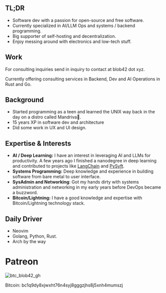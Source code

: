 
## TL;DR

- Software dev with a passion for open-source and free software.
- Currently specialized in AI/LLM Ops and systems / backend programming.
- Big supporter of self-hosting and decentralization.
- Enjoy messing around with electronics and low-tech stuff.

## Work

For consulting inquiries send in inquiry to contact at blob42 dot xyz. 

Currently offering consulting services in Backend, Dev and AI Operations in Rust and Go.

## Background

- Started programming as a teen and learned the UNIX way back in the day on a distro called Mandriva🐧.
- 15 years XP in software dev and architecture
- Did some work in UX and UI design. 


## Expertise & Interests

- **AI / Deep Learning:** I have an interest in leveraging AI and LLMs for productivity. A few years ago I finished a nanodegree in deep learning and contributed to projects like [LangChain](https://github.com/search?q=type%3Apr+author%3Ablob42+repo%3Ahwchase17%2Flangchain&type=Issues&l=&l=) and [PySyft](https://github.com/search?q=repo%3AOpenMined%2FPySyft+author%3Ablob42&type=pullrequests).
- **Systems Programming:** Deep knowledge and experience in building software from bare metal to user interface.
- **SysAdmin and Networking**: Got my hands dirty with systems administration and networking in my early years before DevOps became a buzzword.
- **Bitcoin/Lightning:** I have a good knowledge and expertise with Bitcoin/Lightning technology stack.

## Daily Driver 

- Neovim 
- Golang, Python, Rust.
- Arch by the way

# Patreon

![btc_blob42_gh](https://github.com/blob42/blob42/assets/210457/f02803ed-b17a-4b22-8d6a-aa47da1a2e58)

Bitcoin: bc1q9dy8xjwxht76n4syj8gggzjhs8j5xnh4mumszj

<!--
**blob42/blob42** is a ✨ _special_ ✨ repository because its `README.md` (this file) appears on your GitHub profile.

Here are some ideas to get you started:

- 🔭 I’m currently working on ...
- 🌱 I’m currently learning ...
- 👯 I’m looking to collaborate on ...
- 🤔 I’m looking for help with ...
- 💬 Ask me about ...
- 📫 How to reach me: ...
- 😄 Pronouns: ...
- ⚡ Fun fact: ...
-->
